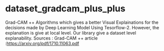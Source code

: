 # dataset_gradcam_plus_plus

Grad-CAM ++ Algorithms which gives a better  Visual Explainations for the decisions made by Deep Learning Model Using Tesorflow-2. However, the explanation is give at local level. Our library give a dataset level explanability. 
Sources :
Grad-CAM ++ article :https://arxiv.org/pdf/1710.11063.pdf
